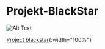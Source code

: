 # Projekt-BlackStar
![Alt Text](https://media.giphy.com/media/3ov9jWu7BuHufyLs7m/giphy.gif)

[Project blackstar](https://project-blackstar13.netlify.com/){:width="100%"}

